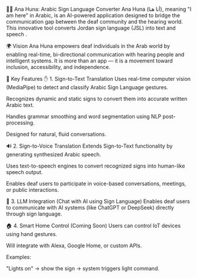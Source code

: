 🧏‍♂️ Ana Huna: Arabic Sign Language Converter
Ana Huna (أنا هنا), meaning "I am here" in Arabic, is an AI-powered application designed to bridge the communication gap between the deaf community and the hearing world. This innovative tool converts Jordan sign language  (JSL) into text and speech .

🌍 Vision
Ana Huna empowers deaf individuals in the Arab world by enabling real-time, bi-directional communication with hearing people and intelligent systems. It is more than an app — it is a movement toward inclusion, accessibility, and independence.

🔑 Key Features
✋ 1. Sign-to-Text Translation
Uses real-time computer vision (MediaPipe) to detect and classify Arabic Sign Language gestures.

Recognizes dynamic and static signs to convert them into accurate written Arabic text.

Handles grammar smoothing and word segmentation using NLP post-processing.

Designed for natural, fluid conversations.

🔊 2. Sign-to-Voice Translation
Extends Sign-to-Text functionality by generating synthesized Arabic speech.

Uses text-to-speech engines to convert recognized signs into human-like speech output.

Enables deaf users to participate in voice-based conversations, meetings, or public interactions.

🤖 3. LLM Integration (Chat with AI using Sign Language)
Enables deaf users to communicate with AI systems (like ChatGPT or DeepSeek) directly through sign language.


🏠 4. Smart Home Control (Coming Soon)
Users can control IoT devices using hand gestures.

Will integrate with Alexa, Google Home, or custom APIs.

Examples:

"Lights on" → show the sign → system triggers light command.

